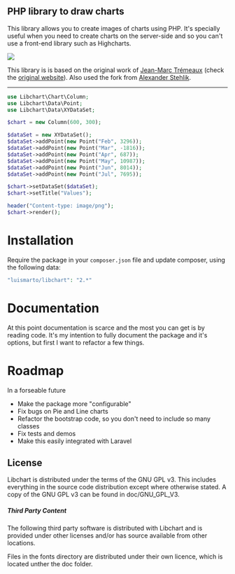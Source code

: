 ## PHP library to draw charts

This library allows you to create images of charts using PHP. It's specially useful when you need to create charts on the server-side 
and so you can't use a front-end library such as Highcharts.

<img src="https://geekalicious.pt/github/libchart/libchart-sample.png"/>


This library is is based on the original work of [Jean-Marc Trémeaux](http://naku.dohcrew.com/) (check the [original website](https://naku.dohcrew.com/libchart/pages/introduction/)).
Also used the fork from [Alexander Stehlik](https://github.com/astehlik).

---
````php
use Libchart\Chart\Column;
use Libchart\Data\Point;
use Libchart\Data\XYDataSet;

$chart = new Column(600, 300);

$dataSet = new XYDataSet();
$dataSet->addPoint(new Point("Feb", 3296));
$dataSet->addPoint(new Point("Mar", -1816));
$dataSet->addPoint(new Point("Apr", 687));
$dataSet->addPoint(new Point("May", 10987));
$dataSet->addPoint(new Point("Jun", 8014));
$dataSet->addPoint(new Point("Jul", 7695));

$chart->setDataSet($dataSet);
$chart->setTitle("Values");

header("Content-type: image/png");
$chart->render();

````

# Installation

Require the package in your `composer.json` file and update composer, using the following data:

```php
"luismarto/libchart": "2.*"
```

# Documentation

At this point documentation is scarce and the most you can get is by reading code.
It's my intention to fully document the package and it's options, but first I want to refactor a few things.

# Roadmap

In a forseable future
- Make the package more "configurable"
- Fix bugs on Pie and Line charts
- Refactor the bootstrap code, so you don't need to include so many classes
- Fix tests and demos
- Make this easily integrated with Laravel

## License

Libchart is distributed under the terms of the GNU GPL v3.
This includes everything in the source code distribution
except where otherwise stated.
A copy of the GNU GPL v3 can be found in doc/GNU_GPL_V3.

##### Third Party Content

The following third party software is distributed with Libchart and
is provided under other licenses and/or has source available from
other locations. 

Files in the fonts directory are distributed under their own licence, which is located unther the doc folder.